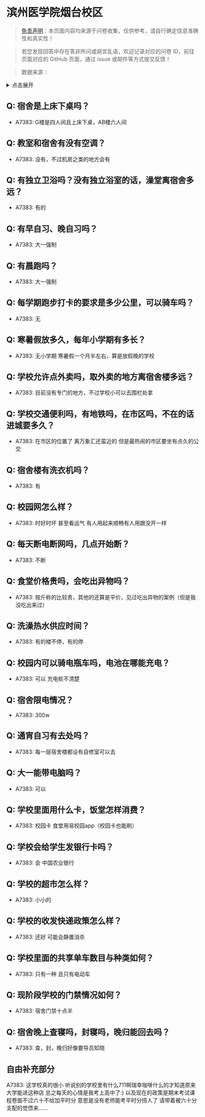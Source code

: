 # 滨州医学院烟台校区

> [免责声明](https://colleges.chat/#_3)：本页面内容均来源于问卷收集，仅供参考，请自行确定信息准确性和真实性！

> 若您发现回答中存在答非所问或胡言乱语，欢迎记录对应的问卷 ID，前往页面对应的 GitHub 页面，通过 issue 或邮件等方式提交反馈！

> 数据来源：

<details><summary>点击展开</summary>
<ul>
<li>A7383: 匿名 (2022 年 06 月)</li>
</ul>
</details>

## Q: 宿舍是上床下桌吗？

- A7383: G楼是四人间且上床下桌，AB楼六人间

## Q: 教室和宿舍有没有空调？

- A7383: 没有，不过机房之类的地方会有

## Q: 有独立卫浴吗？没有独立浴室的话，澡堂离宿舍多远？

- A7383: 有的

## Q: 有早自习、晚自习吗？

- A7383: 大一强制

## Q: 有晨跑吗？

- A7383: 大一强制

## Q: 每学期跑步打卡的要求是多少公里，可以骑车吗？

- A7383: 无

## Q: 寒暑假放多久，每年小学期有多长？

- A7383: 无小学期 寒暑假一个月半左右，算是放假晚的学校

## Q: 学校允许点外卖吗，取外卖的地方离宿舍楼多远？

- A7383: 目前没有专门的地方，不过学校小可以去围栏处拿

## Q: 学校交通便利吗，有地铁吗，在市区吗，不在的话进城要多久？

- A7383: 在市区的位置了 离万象汇还蛮近的 但是最热闹的市区要坐有点久的公交

## Q: 宿舍楼有洗衣机吗？

- A7383: 有

## Q: 校园网怎么样？

- A7383: 时好时坏 甚至看运气 有人用起来顺畅有人用跟没开一样

## Q: 每天断电断网吗，几点开始断？

- A7383: 不断

## Q: 食堂价格贵吗，会吃出异物吗？

- A7383: 按斤称的比较贵，其他的还算是平价，见过吃出异物的案例（但是我没吃出来过）

## Q: 洗澡热水供应时间？

- A7383: 有的楼不停，有的停

## Q: 校园内可以骑电瓶车吗，电池在哪能充电？

- A7383: 可以 充电桩不清楚

## Q: 宿舍限电情况？

- A7383: 300w

## Q: 通宵自习有去处吗？

- A7383: 每一层宿舍楼都设有自修室可以去

## Q: 大一能带电脑吗？

- A7383: 可以

## Q: 学校里面用什么卡，饭堂怎样消费？

- A7383: 校园卡 食堂用易校园app（校园卡也能刷）

## Q: 学校会给学生发银行卡吗？

- A7383: 会 中国农业银行

## Q: 学校的超市怎么样？

- A7383: 小小的

## Q: 学校的收发快递政策怎么样？

- A7383: 还好 可能会静置消杀

## Q: 学校里面的共享单车数目与种类如何？

- A7383: 只有一种 且只有电动车

## Q: 现阶段学校的门禁情况如何？

- A7383: 宿舍门禁十点半

## Q: 宿舍晚上查寝吗，封寝吗，晚归能回去吗？

- A7383: 查，封，晚归好像要导员知晓

## 自由补充部分

A7383: 这学校真的很小 听说别的学校里有什么711啊瑞幸咖啡什么的才知道原来大学能进这种店 总之每天的心情是我考上高中了:) 以及现在的政策是期末考试课程卷面不过六十不给加平时分 意思是没有老师能考平时分捞人了 请带着被六十分支配的觉悟来……